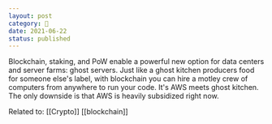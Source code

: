 ```yaml
---
layout: post
category: 🌰
date: 2021-06-22
status: published
---
```

Blockchain, staking, and PoW enable a powerful new option for data centers and server farms: ghost servers. Just like a ghost kitchen producers food for someone else's label, with blockchain you can hire a motley crew of computers from anywhere to run your code. It's AWS meets ghost kitchen. The only downside is that AWS is heavily subsidized right now.

Related to: [[Crypto]] [[blockchain]]
